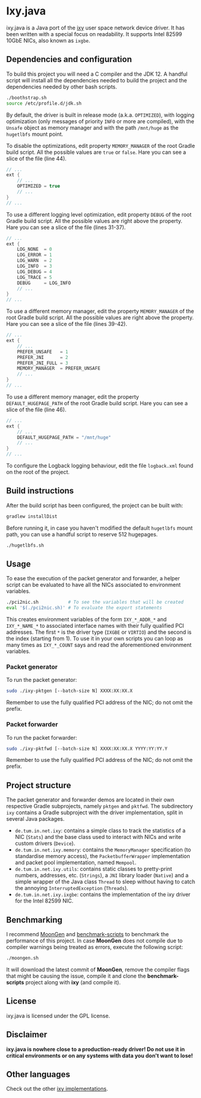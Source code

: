 # Ixy.java

ixy.java is a Java port of the [ixy](https://github.com/emmericp/ixy) user space network device driver.
It has been written with a special focus on readability.
It supports Intel 82599 10GbE NICs, also known as `ixgbe`.

## Dependencies and configuration

To build this project you will need a C compiler and the JDK 12.
A handful script will install all the dependencies needed to build the project and the dependencies needed by other bash scripts.

```bash
./boothstrap.sh
source /etc/profile.d/jdk.sh
```

By default, the driver is built in release mode (a.k.a. `OPTIMIZED`), with logging optimization (only messages of priority `INFO` or more are compiled), with the `Unsafe` object as memory manager and with the path `/mnt/huge` as the `hugetlbfs` mount point.

To disable the optimizations, edit property `MEMORY_MANAGER` of the root Gradle build script.
All the possible values are `true` or `false`.
Hare you can see a slice of the file (line 44).
```groovy
// ...
ext {
	// ...
	OPTIMIZED = true
	// ...
}
// ...
```

To use a different logging level optimization, edit property `DEBUG` of the root Gradle build script.
All the possible values are right above the property.
Hare you can see a slice of the file (lines 31-37).
```groovy
// ...
ext {
	LOG_NONE  = 0
	LOG_ERROR = 1
	LOG_WARN  = 2
	LOG_INFO  = 3
	LOG_DEBUG = 4
	LOG_TRACE = 5
	DEBUG     = LOG_INFO
	// ...
}
// ...
```

To use a different memory manager, edit the property `MEMORY_MANAGER` of the root Gradle build script.
All the possible values are right above the property.
Hare you can see a slice of the file (lines 39-42).
```groovy
// ...
ext {
	// ...
	PREFER_UNSAFE   = 1
	PREFER_JNI      = 2
	PREFER_JNI_FULL = 3
	MEMORY_MANAGER  = PREFER_UNSAFE
	// ...
}
// ...
```

To use a different memory manager, edit the property `DEFAULT_HUGEPAGE_PATH` of the root Gradle build script.
Hare you can see a slice of the file (line 46).
```groovy
// ...
ext {
	// ...
	DEFAULT_HUGEPAGE_PATH = "/mnt/huge"
	// ...
}
// ...
```

To configure the Logback logging behaviour, edit the file `logback.xml` found on the root of the project.

## Build instructions

After the build script has been configured, the project can be built with:
```bash
gradlew installDist
```

Before running it, in case you haven't modified the default `hugetlbfs` mount path, you can use a handful script to reserve 512 hugepages.
```bash
./hugetlbfs.sh
```

## Usage

To ease the execution of the packet generator and forwarder, a helper script can be evaluated to have all the NICs associated to environment variables.
```bash
./pci2nic.sh           # To see the variables that will be created
eval '$(./pci2nic.sh)' # To evaluate the export statements
```

This creates environment variables of the form `IXY_*_ADDR_*` and `IXY_*_NAME_*` to associated interface names with their fully qualified PCI addresses.
The first `*` is the driver type (`IXGBE` or `VIRTIO`) and the second is the index (starting from 1).
To use it in your own scripts you can loop as many times as `IXY_*_COUNT` says and read the aforementioned environment variables.

### Packet generator

To run the packet generator:
```bash
sudo ./ixy-pktgen [--batch-size N] XXXX:XX:XX.X
```

Remember to use the fully qualified PCI address of the NIC; do not omit the prefix.

### Packet forwarder

To run the packet forwarder:
```bash
sudo ./ixy-pktfwd [--batch-size N] XXXX:XX:XX.X YYYY:YY:YY.Y
```

Remember to use the fully qualified PCI address of the NIC; do not omit the prefix.

## Project structure

The packet generator and forwarder demos are located in their own respective Gradle subprojects, namely `pktgen` and `pktfwd`.
The subdirectory `ixy` contains a Gradle subproject with the driver implementation, split in several Java packages.
- `de.tum.in.net.ixy`: contains a simple class to track the statistics of a NIC (`Stats`) and the base class used to interact with NICs and write custom drivers (`Device`).
- `de.tum.in.net.ixy.memory`: contains the `MemoryManager` specification (to standardise memory access), the `PacketbufferWrapper` implementation and packet pool implementation, named `Mempool`.
- `de.tum.in.net.ixy.utils`: contains static classes to pretty-print numbers, addresses, etc. (`Strings`), a `JNI` library loader (`Native`) and a simple wrapper of the Java class `Thread` to sleep without having to catch the annoying `InterruptedException` (`Threads`).
- `de.tum.in.net.ixy.ixgbe`: contains the implementation of the ixy driver for the Intel 82599 NIC.

## Benchmarking

I recommend [MoonGen](https://github.com/emmericp/MoonGen) and [benchmark-scripts](https://github.com/ixy-languages/benchmark-scripts) to benchmark the performance of this project.
In case **MoonGen** does not compile due to compiler warnings being treated as errors, execute the following script:
```bash
./moongen.sh
```

It will download the latest commit of **MoonGen**, remove the compiler flags that might be causing the issue, compile it and clone the **benchmark-scripts** project along with **ixy** (and compile it).

## License

ixy.java is licensed under the GPL license.

## Disclaimer

**ixy.java is nowhere close to a production-ready driver! Do not use it in critical environments or on any systems with data you don't want to lose!**

## Other languages

Check out the other [ixy implementations](https://github.com/ixy-languages).
